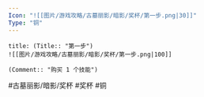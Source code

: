 ```yaml
---
Icon: "![[图片/游戏攻略/古墓丽影/暗影/奖杯/第一步.png|30]]"
Type: "铜"
---
```

```ad-common-bronze-trophy
title: (Title:: "第一步")
![[图片/游戏攻略/古墓丽影/暗影/奖杯/第一步.png|100]]

(Comment:: "购买 1 个技能")
```

#古墓丽影/暗影/奖杯 #奖杯 #铜
